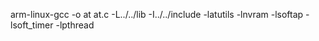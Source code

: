 arm-linux-gcc -o at at.c -L../../lib -I../../include -latutils -lnvram -lsoftap -lsoft_timer -lpthread
